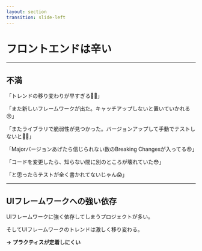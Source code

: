 ```yaml
---
layout: section
transition: slide-left
---
```


# フロントエンドは辛い

---

## 不満

<div class="py-8 flex flex-col gap-8">
  <div>
「トレンドの移り変わりが早すぎる😵‍💫」

「また新しいフレームワークが出た。キャッチアップしないと置いていかれる😢」

「またライブラリで脆弱性が見つかった。バージョンアップして手動でテストしないと😮‍💨」

「Majorバージョンあげたら信じられない数のBreaking Changesが入ってる😡」
  </div>
  <div>
「コードを変更したら、知らない間に別のところが壊れていた😳」

「と思ったらテストが全く書かれてないじゃん😱」
  </div>
</div>

---

## UIフレームワークへの強い依存

<div class="py-4"></div>

UIフレームワークに強く依存してしまうプロジェクトが多い。

そしてUIフレームワークのトレンドは激しく移り変わる。


**→ プラクティスが定着しにくい**
